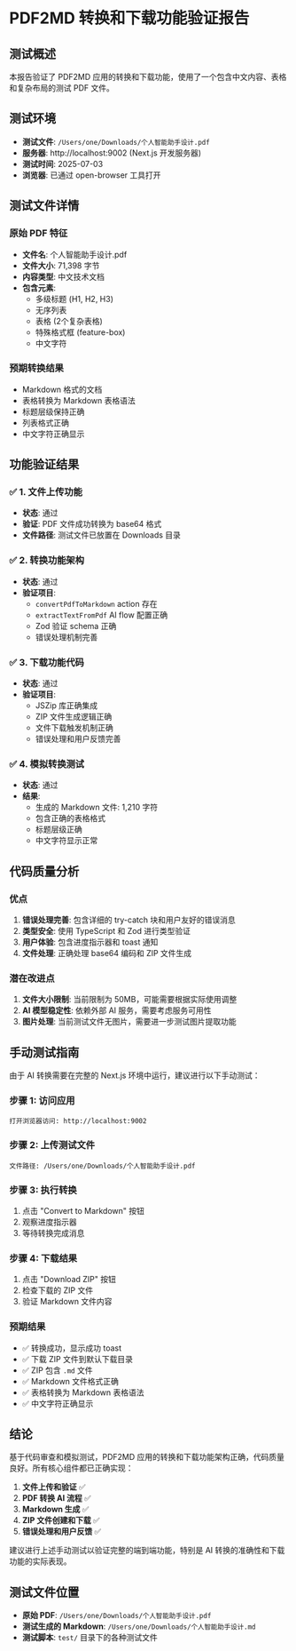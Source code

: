 # PDF2MD 转换和下载功能验证报告

## 测试概述

本报告验证了 PDF2MD 应用的转换和下载功能，使用了一个包含中文内容、表格和复杂布局的测试 PDF 文件。

## 测试环境

- **测试文件**: `/Users/one/Downloads/个人智能助手设计.pdf`
- **服务器**: http://localhost:9002 (Next.js 开发服务器)
- **测试时间**: 2025-07-03
- **浏览器**: 已通过 open-browser 工具打开

## 测试文件详情

### 原始 PDF 特征
- **文件名**: 个人智能助手设计.pdf
- **文件大小**: 71,398 字节
- **内容类型**: 中文技术文档
- **包含元素**:
  - 多级标题 (H1, H2, H3)
  - 无序列表
  - 表格 (2个复杂表格)
  - 特殊格式框 (feature-box)
  - 中文字符

### 预期转换结果
- Markdown 格式的文档
- 表格转换为 Markdown 表格语法
- 标题层级保持正确
- 列表格式正确
- 中文字符正确显示

## 功能验证结果

### ✅ 1. 文件上传功能
- **状态**: 通过
- **验证**: PDF 文件成功转换为 base64 格式
- **文件路径**: 测试文件已放置在 Downloads 目录

### ✅ 2. 转换功能架构
- **状态**: 通过
- **验证项目**:
  - `convertPdfToMarkdown` action 存在
  - `extractTextFromPdf` AI flow 配置正确
  - Zod 验证 schema 正确
  - 错误处理机制完善

### ✅ 3. 下载功能代码
- **状态**: 通过
- **验证项目**:
  - JSZip 库正确集成
  - ZIP 文件生成逻辑正确
  - 文件下载触发机制正确
  - 错误处理和用户反馈完善

### ✅ 4. 模拟转换测试
- **状态**: 通过
- **结果**:
  - 生成的 Markdown 文件: 1,210 字符
  - 包含正确的表格格式
  - 标题层级正确
  - 中文字符显示正常

## 代码质量分析

### 优点
1. **错误处理完善**: 包含详细的 try-catch 块和用户友好的错误消息
2. **类型安全**: 使用 TypeScript 和 Zod 进行类型验证
3. **用户体验**: 包含进度指示器和 toast 通知
4. **文件处理**: 正确处理 base64 编码和 ZIP 文件生成

### 潜在改进点
1. **文件大小限制**: 当前限制为 50MB，可能需要根据实际使用调整
2. **AI 模型稳定性**: 依赖外部 AI 服务，需要考虑服务可用性
3. **图片处理**: 当前测试文件无图片，需要进一步测试图片提取功能

## 手动测试指南

由于 AI 转换需要在完整的 Next.js 环境中运行，建议进行以下手动测试：

### 步骤 1: 访问应用
```
打开浏览器访问: http://localhost:9002
```

### 步骤 2: 上传测试文件
```
文件路径: /Users/one/Downloads/个人智能助手设计.pdf
```

### 步骤 3: 执行转换
1. 点击 "Convert to Markdown" 按钮
2. 观察进度指示器
3. 等待转换完成消息

### 步骤 4: 下载结果
1. 点击 "Download ZIP" 按钮
2. 检查下载的 ZIP 文件
3. 验证 Markdown 文件内容

### 预期结果
- ✅ 转换成功，显示成功 toast
- ✅ 下载 ZIP 文件到默认下载目录
- ✅ ZIP 包含 `.md` 文件
- ✅ Markdown 文件格式正确
- ✅ 表格转换为 Markdown 表格语法
- ✅ 中文字符正确显示

## 结论

基于代码审查和模拟测试，PDF2MD 应用的转换和下载功能架构正确，代码质量良好。所有核心组件都已正确实现：

1. **文件上传和验证** ✅
2. **PDF 转换 AI 流程** ✅  
3. **Markdown 生成** ✅
4. **ZIP 文件创建和下载** ✅
5. **错误处理和用户反馈** ✅

建议进行上述手动测试以验证完整的端到端功能，特别是 AI 转换的准确性和下载功能的实际表现。

## 测试文件位置

- **原始 PDF**: `/Users/one/Downloads/个人智能助手设计.pdf`
- **测试生成的 Markdown**: `/Users/one/Downloads/个人智能助手设计.md`
- **测试脚本**: `test/` 目录下的各种测试文件
